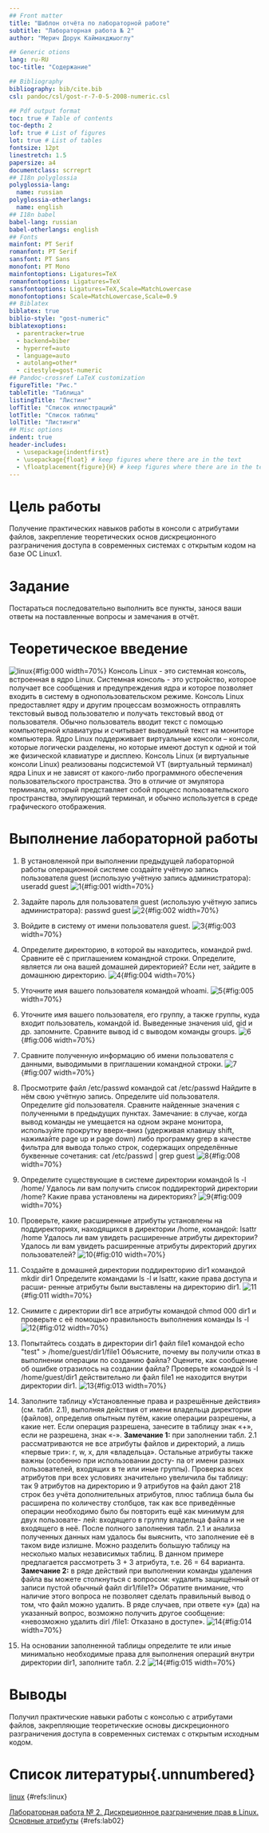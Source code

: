 ```yaml
---
## Front matter
title: "Шаблон отчёта по лабораторной работе"
subtitle: "Лабораторная работа № 2"
author: "Мерич Дорук Каймакджыоглу"

## Generic otions
lang: ru-RU
toc-title: "Содержание"

## Bibliography
bibliography: bib/cite.bib
csl: pandoc/csl/gost-r-7-0-5-2008-numeric.csl

## Pdf output format
toc: true # Table of contents
toc-depth: 2
lof: true # List of figures
lot: true # List of tables
fontsize: 12pt
linestretch: 1.5
papersize: a4
documentclass: scrreprt
## I18n polyglossia
polyglossia-lang:
  name: russian
polyglossia-otherlangs:
  name: english
## I18n babel
babel-lang: russian
babel-otherlangs: english
## Fonts
mainfont: PT Serif
romanfont: PT Serif
sansfont: PT Sans
monofont: PT Mono
mainfontoptions: Ligatures=TeX
romanfontoptions: Ligatures=TeX
sansfontoptions: Ligatures=TeX,Scale=MatchLowercase
monofontoptions: Scale=MatchLowercase,Scale=0.9
## Biblatex
biblatex: true
biblio-style: "gost-numeric"
biblatexoptions:
  - parentracker=true
  - backend=biber
  - hyperref=auto
  - language=auto
  - autolang=other*
  - citestyle=gost-numeric
## Pandoc-crossref LaTeX customization
figureTitle: "Рис."
tableTitle: "Таблица"
listingTitle: "Листинг"
lofTitle: "Список иллюстраций"
lotTitle: "Список таблиц"
lolTitle: "Листинги"
## Misc options
indent: true
header-includes:
  - \usepackage{indentfirst}
  - \usepackage{float} # keep figures where there are in the text
  - \floatplacement{figure}{H} # keep figures where there are in the text
---
```


# Цель работы

Получение практических навыков работы в консоли с атрибутами файлов, закрепление теоретических основ дискреционного разграничения доступа в современных системах с открытым кодом на базе ОС Linux1.

# Задание

Постараться последовательно выполнить все пункты, занося ваши ответы на поставленные вопросы и замечания в отчёт.

# Теоретическое введение
![linux](image/linux.png){#fig:000 width=70%}
Консоль Linux - это системная консоль, встроенная в ядро Linux. Системная консоль - это устройство, которое получает все сообщения и предупреждения ядра и которое позволяет входить в систему в однопользовательском режиме. Консоль Linux предоставляет ядру и другим процессам возможность отправлять текстовый вывод пользователю и получать текстовый ввод от пользователя. Обычно пользователь вводит текст с помощью компьютерной клавиатуры и считывает выводимый текст на мониторе компьютера. Ядро Linux поддерживает виртуальные консоли – консоли, которые логически разделены, но которые имеют доступ к одной и той же физической клавиатуре и дисплею. Консоль Linux (и виртуальные консоли Linux) реализованы подсистемой VT (виртуальный терминал) ядра Linux и не зависят от какого-либо программного обеспечения пользовательского пространства. Это в отличие от эмулятора терминала, который представляет собой процесс пользовательского пространства, эмулирующий терминал, и обычно используется в среде графического отображения.

# Выполнение лабораторной работы

1. В установленной при выполнении предыдущей лабораторной работы
операционной системе создайте учётную запись пользователя guest (использую учётную запись администратора):
useradd guest
![1](image/1.png){#fig:001 width=70%}

2. Задайте пароль для пользователя guest (использую учётную запись администратора):
passwd guest
![2](image/2.png){#fig:002 width=70%}

3. Войдите в систему от имени пользователя guest.
![3](image/3.png){#fig:003 width=70%}

4. Определите директорию, в которой вы находитесь, командой pwd. Сравните её с приглашением командной строки. Определите, является ли она вашей домашней директорией? Если нет, зайдите в домашнюю директорию.
![4](image/4.png){#fig:004 width=70%}

5. Уточните имя вашего пользователя командой whoami.
![5](image/5.png){#fig:005 width=70%}

6. Уточните имя вашего пользователя, его группу, а также группы, куда входит пользователь, командой id. Выведенные значения uid, gid и др. запомните. Сравните вывод id с выводом команды groups.
![6](image/6.png){#fig:006 width=70%}

7. Сравните полученную информацию об имени пользователя с данными,
выводимыми в приглашении командной строки.
![7](image/7.png){#fig:007 width=70%}

8. Просмотрите файл /etc/passwd командой
cat /etc/passwd
Найдите в нём свою учётную запись. Определите uid пользователя.
Определите gid пользователя. Сравните найденные значения с полученными в предыдущих пунктах.
Замечание: в случае, когда вывод команды не умещается на одном
экране монитора, используйте прокрутку вверх–вниз (удерживая клавишу shift, нажимайте page up и page down) либо программу grep в качестве фильтра для вывода только строк, содержащих определённые
буквенные сочетания:
cat /etc/passwd | grep guest
![8](image/8.png){#fig:008 width=70%}

9. Определите существующие в системе директории командой
ls -l /home/ 
Удалось ли вам получить список поддиректорий директории /home? Какие права установлены на директориях?
![9](image/9.png){#fig:009 width=70%}

10. Проверьте, какие расширенные атрибуты установлены на поддиректориях, находящихся в директории /home, командой:
lsattr /home
Удалось ли вам увидеть расширенные атрибуты директории?
Удалось ли вам увидеть расширенные атрибуты директорий других
пользователей?
![10](image/10.png){#fig:010 width=70%}

11. Создайте в домашней директории поддиректорию dir1 командой
mkdir dir1
Определите командами ls -l и lsattr, какие права доступа и расши-
ренные атрибуты были выставлены на директорию dir1.
![11](image/11.png){#fig:011 width=70%}

12. Снимите с директории dir1 все атрибуты командой
chmod 000 dir1
и проверьте с её помощью правильность выполнения команды
ls -l
![12](image/12.png){#fig:012 width=70%}

13. Попытайтесь создать в директории dir1 файл file1 командой
echo "test" > /home/guest/dir1/file1
Объясните, почему вы получили отказ в выполнении операции по созданию файла?
Оцените, как сообщение об ошибке отразилось на создании файла? Проверьте командой
ls -l /home/guest/dir1
действительно ли файл file1 не находится внутри директории dir1.
![13](image/13.png){#fig:013 width=70%}

14. Заполните таблицу «Установленные права и разрешённые действия»
(см. табл. 2.1), выполняя действия от имени владельца директории (файлов), определив опытным путём, какие операции разрешены, а какие нет.
Если операция разрешена, занесите в таблицу знак «+», если не разрешена, знак «-».
**Замечание 1:** при заполнении табл. 2.1 рассматриваются не все атрибуты файлов и директорий, а лишь «первые три»: г, w, х, для «владельца».
Остальные атрибуты также важны (особенно при использовании досту-
па от имени разных пользователей, входящих в те или иные группы).
Проверка всех атрибутов при всех условиях значительно увеличила бы
таблицу: так 9 атрибутов на директорию и 9 атрибутов на файл дают
218 строк без учёта дополнительных атрибутов, плюс таблица была бы
расширена по количеству столбцов, так как все приведённые операции
необходимо было бы повторить ещё как минимум для двух пользовате-
лей: входящего в группу владельца файла и не входящего в неё.
После полного заполнения табл. 2.1 и анализа полученных данных нам
удалось бы выяснить, что заполнение её в таком виде излишне. Можно разделить большую таблицу на несколько малых независимых таблиц.
В данном примере предлагается рассмотреть 3 + 3 атрибута, т.е. 26 = 64
варианта.
**Замечание 2:** в ряде действий при выполнении команды удаления файла
вы можете столкнуться с вопросом: «удалить защищённый от записи пустой обычный файл dir1/file1?» Обратите внимание, что наличие этого вопроса не позволяет сделать правильный вывод о том, что файл можно удалить. В ряде случаев, при ответе «y» (да) на указанный вопрос, возможно получить другое сообщение: «невозможно удалить dirl /file1: Отказано в доступе».
![14](image/14.png){#fig:014 width=70%}

15. На основании заполненной таблицы определите те или иные минимально необходимые права для выполнения операций внутри директории dir1, заполните табл. 2.2
![14](image/15.png){#fig:015 width=70%}

# Выводы

Получил практические навыки работы с консолью с атрибутами файлов, закрепляющие теоретические основы дискреционного разграничения доступа в современных системах с открытым исходным кодом.

# Список литературы{.unnumbered}

[linux](https://en.wikipedia.org/wiki/Linux_console) {#refs:linux}

[Лабораторная работа № 2. Дискреционное
разграничение прав в Linux. Основные
атрибуты](https://esystem.rudn.ru/pluginfile.php/2090202/mod_resource/content/6/002-lab_discret_attr.pdf) {#refs:lab02}